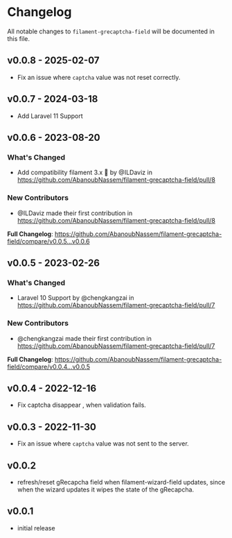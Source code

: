 # Changelog

All notable changes to `filament-grecaptcha-field` will be documented in this file.

## v0.0.8 - 2025-02-07

- Fix an issue where `captcha` value was not reset correctly.

## v0.0.7 - 2024-03-18

- Add Laravel 11 Support

## v0.0.6 - 2023-08-20

### What's Changed

- Add compatibility filament 3.x 🌝 by @ILDaviz in https://github.com/AbanoubNassem/filament-grecaptcha-field/pull/8

### New Contributors

- @ILDaviz made their first contribution in https://github.com/AbanoubNassem/filament-grecaptcha-field/pull/8

**Full Changelog**: https://github.com/AbanoubNassem/filament-grecaptcha-field/compare/v0.0.5...v0.0.6

## v0.0.5 - 2023-02-26

### What's Changed

- Laravel 10 Support by @chengkangzai in https://github.com/AbanoubNassem/filament-grecaptcha-field/pull/7

### New Contributors

- @chengkangzai made their first contribution in https://github.com/AbanoubNassem/filament-grecaptcha-field/pull/7

**Full Changelog**: https://github.com/AbanoubNassem/filament-grecaptcha-field/compare/v0.0.4...v0.0.5

## v0.0.4 - 2022-12-16

- Fix captcha disappear , when validation fails.

## v0.0.3 - 2022-11-30

- Fix an issue where `captcha` value was not sent to the server.

## v0.0.2

- refresh/reset gRecapcha field when filament-wizard-field updates, since when the wizard updates it wipes the state of the gRecapcha.

## v0.0.1

- initial release
